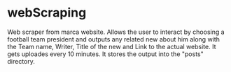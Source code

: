 # webScraping
Web scraper from marca website. Allows the user to interact by choosing a football team president and outputs any related new about him along with the Team name, Writer, Title of the new and Link to the actual website. It gets uploades every 10 minutes. It stores the output into the "posts" directory.  
